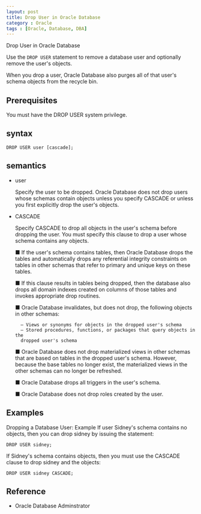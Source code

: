 ```yaml
---
layout: post
title: Drop User in Oracle Database
category : Oracle
tags : [Oracle, Database, DBA]
---
```


Drop User in Oracle Database

Use the `DROP USER` statement to remove a database user and optionally remove the 
user's objects. 

When you drop a user, Oracle Database also purges all of that user's schema 
objects from the recycle bin.

## Prerequisites 

You must have the DROP USER system privilege. 

## syntax

	DROP USER user [cascade];

## semantics

* user

	Specify the user to be dropped. Oracle Database does not drop users whose 
	schemas contain objects unless you specify CASCADE or unless you first 
	explicitly drop the user's objects.

* CASCADE 

	Specify CASCADE to drop all objects in the user's schema before dropping the 
	user. You must specify this clause to drop a user whose schema contains any 
	objects. 
	
	■ If the user's schema contains tables, then Oracle Database drops the tables 
	and automatically drops any referential integrity constraints on tables in 
	other schemas that refer to primary and unique keys on these tables. 

	■ If this clause results in tables being dropped, then the database also 
	drops all domain indexes created on columns of those tables and invokes 
	appropriate drop routines. 

	■ Oracle Database invalidates, but does not drop, the following objects in 
	other schemas:

		– Views or synonyms for objects in the dropped user's schema
		– Stored procedures, functions, or packages that query objects in the 
		dropped user's schema

	■ Oracle Database does not drop materialized views in other schemas that are 
	based on tables in the dropped user's schema. However, because the base 
	tables no longer exist, the materialized views in the other schemas can no 
	longer be refreshed.

	■ Oracle Database drops all triggers in the user's schema.

	■ Oracle Database does not drop roles created by the user. 

## Examples

Dropping a Database User: Example   If user Sidney's schema contains no objects, 
then you can drop sidney by issuing the statement:

	DROP USER sidney; 

If Sidney's schema contains objects, then you must use the CASCADE clause to 
drop sidney and the objects:
	
	DROP USER sidney CASCADE; 

## Reference

* Oracle Database Adminstrator
